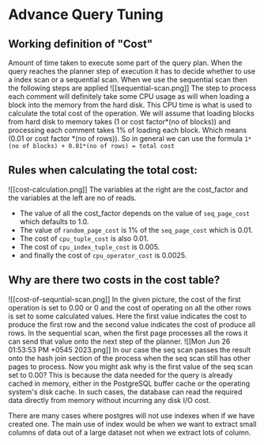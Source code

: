 # Advance Query Tuning

## Working definition of "Cost" 
Amount of time taken to execute some part of the query plan. When the query reaches the planner step of execution it has to decide whether to use a index scan or a sequential scan.
When we use the sequential scan then the following steps are applied 
![[sequential-scan.png]]
The step to process each comment will definitely take some CPU usage as will when loading a block into the memory from the hard disk. This CPU time is what is used to calculate the total cost of the operation. 
We will assume that loading blocks from hard disk to memory takes (1 or cost factor*(no of blocks)) and processing each comment takes 1% of loading each block. Which means (0.01 or cost factor *(no of rows)). So in general we can use the formula
` 1*(no of blocks) + 0.01*(no of rows) = total cost `

## Rules when calculating the total cost:
![[cost-calculation.png]]
The variables at the right are the cost_factor and the variables at the left are no of reads. 
- The value of all the cost_factor depends on the value of `seq_page_cost` which defaults to 1.0.
- The value of `random_page_cost` is 1% of the `seq_page_cost` which is 0.01.
- The cost of `cpu_tuple_cost` is also 0.01. 
- The cost of `cpu_index_tuple_cost` is 0.005.
- and finally the cost of `cpu_operator_cost` is 0.0025.


## Why are there two costs in the cost table?
![[cost-of-sequntial-scan.png]]
In the given picture, the cost of the first operation is set to 0.00 or 0 and the cost of operating on all the other rows is set to some calculated values. 
Here the first value indicates the cost to produce the first row and the second value indicates the cost of produce all rows.
In the sequential scan, when the first page processes all the rows it can send that value onto the next step of the planner.
![[Mon Jun 26 01:53:53 PM +0545 2023.png]]
In our case the seq scan passes the result onto the hash join section of the process when the seq scan still has other pages to process.
Now you might ask why is the first value of the seq scan set to 0.00? This is because the data needed for the query is already cached in memory, either in the PostgreSQL buffer cache or the operating system's disk cache. In such cases, the database can read the required data directly from memory without incurring any disk I/O cost. 

There are many cases where postgres will not use indexes when if we have created one. The main use of index would be when we want to extract small columns of data out of a large dataset not when we extract lots of column. 
